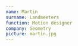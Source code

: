 ```yaml
---
name: Martin
surname: Landmeeters
function: Motion designer
company: Geometry
picture: martin.jpg
---
```

